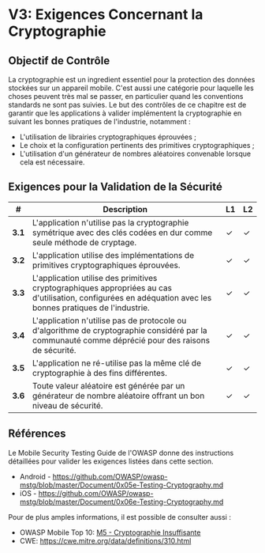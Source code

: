 # V3: Exigences Concernant la Cryptographie

## Objectif de Contrôle

La cryptographie est un ingredient essentiel pour la protection des données stockées sur un appareil mobile. C'est aussi une catégorie pour laquelle les choses peuvent très mal se passer, en particulier quand les conventions standards ne sont pas suivies. Le but des contrôles de ce chapitre est de garantir que les applications à valider implémentent la cryptographie en suivant les bonnes pratiques de l'industrie, notamment :

- L'utilisation de librairies cryptographiques éprouvées ;
- Le choix et la configuration pertinents des primitives cryptographiques ;
- L'utilisation d'un générateur de nombres aléatoires convenable lorsque cela est nécessaire.

## Exigences pour la Validation de la Sécurité

| # | Description | L1 | L2 |
| --- | --- | --- | --- |
| **3.1** | L'application n'utilise pas la cryptographie symétrique avec des clés codées en dur comme seule méthode de cryptage.| ✓ | ✓ |
| **3.2** | L'application utilise des implémentations de primitives cryptographiques éprouvées. | ✓ | ✓ |
| **3.3** | L'application utilise des primitives cryptographiques appropriées au cas d'utilisation, configurées en adéquation avec les bonnes pratiques de l'industrie. | ✓ | ✓|
| **3.4** | L'application n'utilise pas de protocole ou d'algorithme de cryptographie considéré par la communauté comme déprécié pour des raisons de sécurité. | ✓ | ✓|
| **3.5** | L'application ne ré-utilise pas la même clé de cryptographie à des fins différentes. | ✓ | ✓ |
| **3.6** | Toute valeur aléatoire est générée par un générateur de nombre aléatoire offrant un bon niveau de sécurité. | ✓ | ✓ |

## Références

Le Mobile Security Testing Guide de l'OWASP donne des instructions détaillées pour valider les exigences listées dans cette section.

- Android - https://github.com/OWASP/owasp-mstg/blob/master/Document/0x05e-Testing-Cryptography.md
- iOS - https://github.com/OWASP/owasp-mstg/blob/master/Document/0x06e-Testing-Cryptography.md

Pour de plus amples informations, il est possible de consulter aussi :

- OWASP Mobile Top 10: [M5 - Cryptographie Insuffisante](https://www.owasp.org/index.php/Mobile_Top_10_2016-M5-Insufficient_Cryptography)
- CWE: https://cwe.mitre.org/data/definitions/310.html
